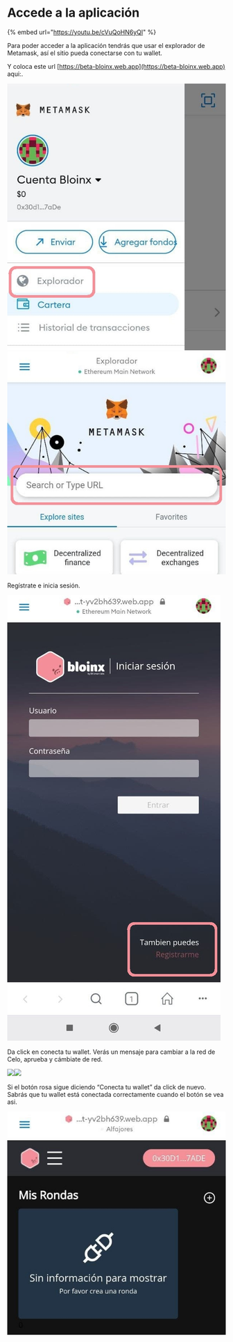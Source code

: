 # Accede a la aplicación

{% embed url="https://youtu.be/cVuQoHN6yQI" %}

Para poder acceder a la aplicación tendrás que usar el explorador de Metamask, así el sitio pueda conectarse con tu wallet.

Y coloca este url [https://beta-bloinx.web.app](https://beta-bloinx.web.app) aqui:.

![](<../../.gitbook/assets/image (6).png>)![](<../../.gitbook/assets/image (15).png>)

Regístrate e inicia sesión.

![](../../.gitbook/assets/2-app-3.jpg)

Da click en conecta tu wallet. Verás un mensaje para cambiar a la red de Celo, aprueba y cámbiate de red.

![](https://lh5.googleusercontent.com/xFc1dsIogWBtDyw1Gy36ico7\_nVP4LXNHfNr5ugNGH2JnF8tQwWZvXQrCYyuQGCslnadW8At4bfIkTRQQmtnRs-Oqd14TQIPwxo06k8X4\_APcR-QePAjcW5aKNMj4D4zCoaMiae-)![](https://lh5.googleusercontent.com/lgrQ7LWr4CwzXs5hIbJuhmmZJsfaJlgjE6RZ-Na\_WfCpd\_KyJfCYRpIHUjMp5rKNyY0JYFRcmxrvo4Ov8YZ4ZgJTO4eybaWxbyXvUulmnFxwbjLtwEYyEvaYJTM38wp7Rf7Uc9tR)

Si el botón rosa sigue diciendo “Conecta tu wallet” da click de nuevo. Sabrás que tu wallet está conectada correctamente cuando el botón se vea asi.

![](<../../.gitbook/assets/image (14).png>)

